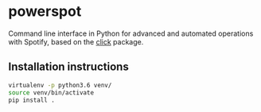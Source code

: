 # powerspot

Command line interface in Python for advanced and automated operations with Spotify, based on the [click](https://github.com/pallets/click) package.

## Installation instructions

```bash
virtualenv -p python3.6 venv/
source venv/bin/activate
pip install .
```
